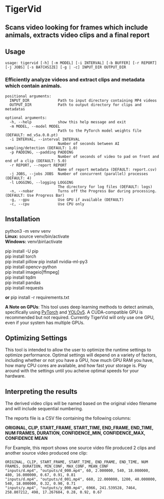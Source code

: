 # TigerVid
## Scans video looking for frames which include animals, extracts video clips and a final report

## Usage  

```
usage: tigervid [-h] [-m MODEL] [-i INTERVAL] [-b BUFFER] [-r REPORT] [-j JOBS] [-s BATCHSIZE] [-g | -c] INPUT_DIR OUTPUT_DIR  
```
  
### Efficiently analyze videos and extract clips and metadata which contain animals.  

```
positional arguments:
  INPUT_DIR             Path to input directory containing MP4 videos
  OUTPUT_DIR            Path to output directory for clips and metadatas

optional arguments:
  -h, --help            show this help message and exit
  -m MODEL, --model MODEL
                        Path to the PyTorch model weights file (DEFAULT: md_v5a.0.0.pt)
  -i INTERVAL, --interval INTERVAL
                        Number of seconds between AI sampling/detection (DEFAULT: 1.0)
  -p PADDING, --padding PADDING
                        Number of seconds of video to pad on front and end of a clip (DEFAULT: 5.0)
  -r REPORT, --report REPORT
                        Name of report metadata (DEFAULT: report.csv)
  -j JOBS, --jobs JOBS  Number of concurrent (parallel) processes (DEFAULT: 4)
  -l LOGGING, --logging LOGGING
                        The directory for log files (DEFAULT: logs)
  -n, --nobar           Turns off the Progress Bar during processing. (DEFAULT: Use Progress Bar)
  -g, --gpu             Use GPU if available (DEFAULT)
  -c, --cpu             Use CPU only
```



## Installation

python3 -m venv venv  
**Linux:** source venv/bin/activate   
**Windows:**  venv\bin\activate  

pip install -U pip  
pip install torch  
pip install pillow 
pip install nvidia-ml-py3  
pip install opencv-python  
pip install imageio[ffmpeg]  
pip install tqdm  
pip install pandas  
pip install requests  

**or** pip install -r requirements.txt  

**A Note on GPUs**: This tool uses deep learning methods to detect animals, specifically using [PyTorch](https://pytorch.org) and [YOLOv5](https://github.com/ultralytics/yolov5). A CUDA-compatible GPU is recommended but not required. Currently TigerVid will only use one GPU, even if your system has multiple GPUs. 

## Optimizing Settings
This tool is intended to allow the user to optimize the runtime settings to optimize performance.  Optimal settings will depend on a variety of factors, including whether or not you have a GPU, how much GPU RAM you have, how many CPU cores are available, and how fast your storage is.  Play around with the settings until you acheive optimal speeds for your hardware.  

## Interpreting the results

The derived video clips will be named based on the original video filename and will include sequential numbering.

The reports file is a CSV file containing the following columns:  

**ORIGINAL, CLIP, START_FRAME, START_TIME, END_FRAME, END_TIME, NUM FRAMES, DURATION, CONFIDENCE_MIN, CONFIDENCE_MAX, CONFIDENCE MEAN**  

For Example, this report shows one source video file produced 2 clips and another source video produced one clip:  
```
ORIGINAL, CLIP, START_FRAME, START_TIME, END_FRAME, END_TIME, NUM FRAMES, DURATION, MIN_CONF, MAX_CONF, MEAN_CONF
"inputs/d.mp4", "outputs/d_000.mp4", 60, 2.000000, 540, 18.000000, 480, 16.000000, 0.67, 0.91, 0.81
"inputs/d.mp4", "outputs/d_001.mp4", 660, 22.000000, 1200, 40.000000, 540, 18.000000, 0.32, 0.90, 0.71
"inputs/y.mp4", "outputs/y_000.mp4", 6966, 241.539528, 7464, 258.807212, 498, 17.267684, 0.28, 0.92, 0.67
```

